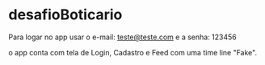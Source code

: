 # desafioBoticario

Para logar no app usar o e-mail: 
teste@teste.com
e a senha:
123456

o app conta com tela de Login, Cadastro e Feed com uma time line "Fake".
